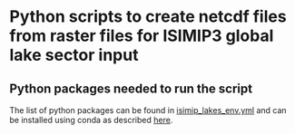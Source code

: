 # Python scripts to create netcdf files from raster files for ISIMIP3 global lake sector input

## Python packages needed to run the script
The list of python packages can be found in [isimip_lakes_env.yml](./isimip_lakes_env.yml) and can be installed using conda as described [here](https://docs.conda.io/projects/conda/en/latest/user-guide/tasks/manage-environments.html#creating-an-environment-from-an-environment-yml-file).

